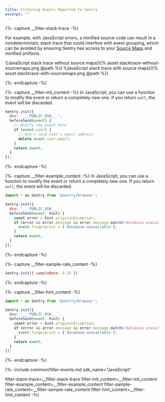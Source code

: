```yaml
---
title: Filtering Events Reported to Sentry
excerpt: ""
---
```


{%- capture __filter-stack-trace -%}

For example, with JavaScript errors, a minified source code can result in a nondeterministic stack trace that could interfere with event grouping, which can be avoided by ensuring Sentry has access to your [Source Maps](/platforms/javascript/sourcemaps) and minified artifacts.

 ![JavaScript stack trace without source maps]({% asset stacktrace-without-sourcemaps.png @path %})
 ![JavaScript stack trace with source maps]({% asset stacktrace-with-sourcemaps.png @path %})

 {%- endcapture -%}

{%- capture __filter-init_content -%}
In JavaScript, you can use a function to modify the event or return a completely new one. If you return `null`, the event will be discarded.

```js
Sentry.init({
  dsn: '___PUBLIC_DSN___',
  beforeSend(event) {
    // Modify the event here
    if (event.user) {
      // Don't send user's email address
      delete event.user.email;
    }
    return event;
  }
});
```

{%- endcapture -%}

{%- capture __filter-example_content -%}
In JavaScript, you can use a function to modify the event or return a completely new one. If you return `null`, the event will be discarded.

```js
import * as Sentry from '@sentry/browser';

Sentry.init({
  dsn: '___PUBLIC_DSN___',
  beforeSend(event, hint) {
    const error = hint.originalException;
    if (error && error.message && error.message.match(/database unavailable/i)) {
      event.fingerprint = ['database-unavailable'];
    }
    return event;
  }
});
```

{%- endcapture -%}

{%- capture __filter-sample-rate_content -%}

```js
Sentry.init({ sampleRate: 0.25 })
```

{%- endcapture -%}

{%- capture __filter-hint_content -%}

```js
import * as Sentry from '@sentry/browser';

Sentry.init({
  dsn: '___PUBLIC_DSN___',
  beforeSend(event, hint) {
    const error = hint.originalException;
    if (error && error.message && error.message.match(/database unavailable/i)) {
      event.fingerprint = ['database-unavailable'];
    }
    return event;
  }
});
```

{%- endcapture -%}

{%- include common/filter-events.md
sdk_name="JavaScript"

filter-stack-trace=__filter-stack-trace
filter-init_content=__filter-init_content
filter-example_content=__filter-example_content
filter-sample-rate_content=__filter-sample-rate_content
filter-hint_content=__filter-hint_content
 -%}
